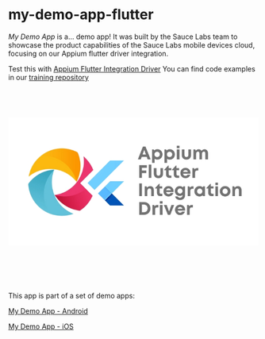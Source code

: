 # my-demo-app-flutter

*My Demo App* is a... demo app! 
It was built by the Sauce Labs team to showcase the product capabilities of the Sauce Labs mobile devices cloud, focusing on our Appium flutter driver integration. 

Test this with [Appium Flutter Integration Driver](https://github.com/AppiumTestDistribution/appium-flutter-integration-driver) 
You can find code examples in our [training repository]([https://github.com/saucelabs/my-demo-app-android](https://github.com/saucelabs-training/demo-java))

<h1 align="center">
	<br>
	<img src="Logo.png" alt="Flutter-Appium">
	<br>
	<br>
	<br>
</h1>

This app is part of a set of demo apps:

[My Demo App - Android](https://github.com/saucelabs/my-demo-app-android)

[My Demo App - iOS](https://github.com/saucelabs/my-demo-app-ios)
